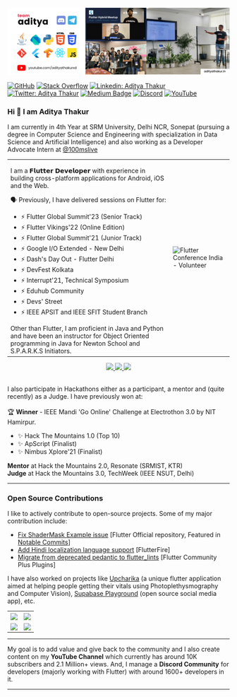 <p align="center">
<img alt="Banner Image" src="https://github.com/adityathakurxd/adityathakurxd/blob/master/bannerimg.png" width="1080px">
</p>

[![GitHub](https://img.shields.io/github/followers/adityathakurxd?label=follow&style=social)](https://github.com/adityathakurxd)
[![Stack Overflow](https://img.shields.io/badge/Aditya_Thakur-11690853?style=flat-square&logo=stack-overflow&logoColor=white)](https://stackoverflow.com/users/11690853/aditya-thakur)
[![Linkedin: Aditya Thakur](https://img.shields.io/badge/-Aditya%20Thakur-blue?style=flat-square&logo=Linkedin&logoColor=white&link=https://www.linkedin.com/in/adityathakurxd/)](https://www.linkedin.com/in/adityathakurxd/)
[![Twitter: Aditya Thakur](https://img.shields.io/twitter/follow/adityathakurxd?style=social)](https://twitter.com/adityathakurxd)
[![Medium Badge](https://img.shields.io/badge/-@Aditya%20Thakur-black?style=flat-square&labelColor=000000&logo=Medium&link=https://medium.com/@adityathakurxd)](https://medium.com/@adityathakurxd)
[![Discord](https://img.shields.io/badge/-Team%20Aditya-7289DA?style=flat-square&labelColor=7289DA&logo=Discord&logoColor=white&link=https://discord.gg/mx5tjevvQd)](https://discord.gg/mx5tjevvQd)
[![YouTube](https://img.shields.io/youtube/channel/views/UChCAJNpMwoEUYCsE_eSyU4w?style=social)](https://www.youtube.com/channel/UChCAJNpMwoEUYCsE_eSyU4w)

### Hi 👋 I am Aditya Thakur
<p>I am currently in 4th Year at SRM University, Delhi NCR, Sonepat (pursuing a degree in Computer Science and Engineering with specialization in Data Science and Artificial Intelligence) and also working as a Developer Advocate Intern at <a href="https://github.com/100mslive">@100mslive<a></p>

<table>
<tr>
<td>

<p>I am a 𝗙𝗹𝘂𝘁𝘁𝗲𝗿 𝗗𝗲𝘃𝗲𝗹𝗼𝗽𝗲𝗿 with experience in building cross-platform applications for Android, iOS and the Web.</p>
<p>🗣️ Previously, I have delivered sessions on Flutter for:
    <ul>
    <li>⚡ Flutter Global Summit'23 (Senior Track)</li>
    <li>⚡ Flutter Vikings'22 (Online Edition)</li>
    <li>⚡ Flutter Global Summit'21 (Junior Track)</li>
    <li>⚡ Google I/O Extended - New Delhi</li>
    <li>⚡ Dash's Day Out - Flutter Delhi</li>
    <li>⚡ DevFest Kolkata</li>
    <li>⚡ Interrupt'21, Technical Symposium</li>
    <li>⚡ Eduhub Community</li>
    <li>⚡ Devs' Street</li>
    <li>⚡ IEEE APSIT and IEEE SFIT Student Branch</li>
</ul>
</p>
Other than Flutter, I am proficient in Java and Python and have been an instructor for Object Oriented programming in Java for Newton School and S.P.A.R.K.S Initiators.
    
</td>
<td>

<img src="https://user-images.githubusercontent.com/53579386/221858168-a60077da-4200-4dc6-b87b-3d9944cbbdad.jpeg"  alt="Flutter Conference India - Volunteer">
</td>
</tr>
</table>

<p align="center">
  <a href="https://twitter.com/adityathakurxd">
    <img src="https://img.shields.io/twitter/follow/adityathakurxd?label=Twitter&logo=twitter&style=for-the-badge&color=blue" />
  </a>
  <a href="https://discord.com/invite/mx5tjevvQd">
    <img src="https://img.shields.io/discord/768695045259264011?logo=discord&style=for-the-badge&color=blue" />
  </a>
  <a href="https://youtube.com/adityathakurxd?sub_confirmation=1">
    <img src="https://img.shields.io/youtube/channel/subscribers/UChCAJNpMwoEUYCsE_eSyU4w?style=for-the-badge&logo=youtube&label=Youtube&color=blue" />
  </a>
</p>

<br>
I also participate in Hackathons either as a participant, a mentor and (quite recently) as a Judge. I have previously won at:
<br><br>
🏆 <b>Winner</b> - IEEE Mandi 'Go Online' Challenge at Electrothon 3.0 by NIT Hamirpur.
<br>
<ul>
    <li>✨ Hack The Mountains 1.0 (Top 10)</li>
    <li>✨ ApScript (Finalist)</li>
    <li>✨ Nimbus Xplore'21 (Finalist)</li>
</ul>
<b>Mentor</b> at Hack the Mountains 2.0, Resonate (SRMIST, KTR)
<br>
<b>Judge</b> at Hack the Mountains 3.0, TechWeek (IEEE NSUT, Delhi)
<hr>
</p>

### Open Source Contributions
I like to actively contribute to open-source projects. Some of my major contribution include:
- [Fix ShaderMask Example issue](https://github.com/flutter/flutter/pull/124511) [Flutter Official repository, Featured in [Notable Commits](https://github.com/flutter/flutter/issues/121415#:~:text=Fix%20ShaderMask%20Example%20issue)]
- [Add Hindi localization language support](https://github.com/firebase/flutterfire/pull/7778) [FlutterFire]
- [Migrate from deprecated pedantic to flutter_lints](https://github.com/fluttercommunity/plus_plugins/pull/519) [Flutter Community Plus Plugins]

I have also worked on projects like [Upcharika](https://github.com/smaranjitghose/Upcharika) (a unique flutter application aimed at helping people getting their vitals using Photoplethysmography and Computer Vision), [Supabase Playground](https://github.com/ibhavikmakwana/supabase_playground) (open source social media app), etc.

<table>
<tr>
<td>
        
<a href="https://github.com/fluttercommunity/plus_plugins">
  <img align="center" src="https://github-readme-stats.vercel.app/api/pin/?username=fluttercommunity&repo=plus_plugins&title_color=ffffff&text_color=c9cacc&icon_color=2bbc8a&bg_color=1d1f21" />
</a>
    
</td>
<td>
    <a href="https://github.com/FirebaseExtended/flutterfire">
  <img align="center" src="https://github-readme-stats.vercel.app/api/pin/?username=FirebaseExtended&repo=flutterfire&title_color=ffffff&text_color=c9cacc&icon_color=2bbc8a&bg_color=1d1f21" />
</a>   
</td>
</tr>
<tr>
<td>
        
<a href="https://github.com/ibhavikmakwana/supabase_playground">
  <img align="center" src="https://github-readme-stats.vercel.app/api/pin/?username=ibhavikmakwana&repo=supabase_playground&title_color=ffffff&text_color=c9cacc&icon_color=2bbc8a&bg_color=1d1f21" />
</a>
    
</td>
<td>
    <a href="https://github.com/smaranjitghose/Upcharika">
  <img align="center" src="https://github-readme-stats.vercel.app/api/pin/?username=smaranjitghose&repo=Upcharika&title_color=ffffff&text_color=c9cacc&icon_color=2bbc8a&bg_color=1d1f21" />
</a>   
</td>
</tr>
</table>

<hr>
My goal is to add value and give back to the community and I also create content on my <b>YouTube Channel</b> which currently has around 10K subscribers and 2.1 Million+ views. And, I manage a <b>Discord Community</b> for developers (majorly working with Flutter) with around 1600+ developers in it.

<hr>

